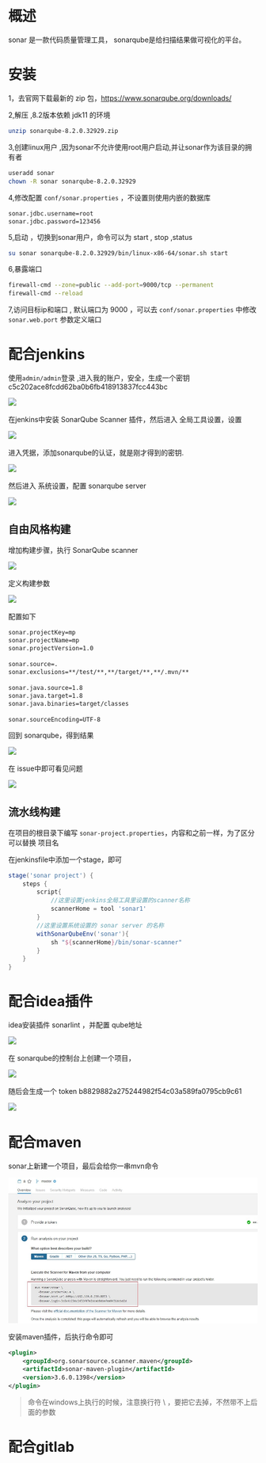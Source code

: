 # 概述

sonar 是一款代码质量管理工具， sonarqube是给扫描结果做可视化的平台。

# 安装

1，去官网下载最新的 zip 包，https://www.sonarqube.org/downloads/

2,解压 ,8.2版本依赖 jdk11 的环境

```bash
unzip sonarqube-8.2.0.32929.zip
```

3,创建linux用户  ,因为sonar不允许使用root用户启动,并让sonar作为该目录的拥有者 

```bash
useradd sonar
chown -R sonar sonarqube-8.2.0.32929
```

4,修改配置 `conf/sonar.properties` ，不设置则使用内嵌的数据库

```properties
sonar.jdbc.username=root
sonar.jdbc.password=123456
```

5,启动 ，切换到sonar用户，命令可以为 start , stop ,status

```bash
su sonar sonarqube-8.2.0.32929/bin/linux-x86-64/sonar.sh start
```

6,暴露端口

```bash
firewall-cmd --zone=public --add-port=9000/tcp --permanent
firewall-cmd --reload
```

7,访问目标ip和端口 , 默认端口为 9000 ，可以去 `conf/sonar.properties` 中修改 `sonar.web.port` 参数定义端口

# 配合jenkins

使用`admin/admin`登录 ,进入我的账户，安全，生成一个密钥 c5c202ace8fcdd62ba0b6fb418913837fcc443bc

![](img/s2.png)

在jenkins中安装 SonarQube Scanner 插件，然后进入 全局工具设置，设置

![](img/s6.png)

进入凭据，添加sonarqube的认证，就是刚才得到的密钥.

![](img/s7.png)

然后进入 系统设置，配置 sonarqube server

![](img/s9.png)





## 自由风格构建

增加构建步骤，执行 SonarQube scanner

![](img/s8.png)

定义构建参数

![](img/s10.png)

配置如下

```properties
sonar.projectKey=mp
sonar.projectName=mp
sonar.projectVersion=1.0

sonar.source=.
sonar.exclusions=**/test/**,**/target/**,**/.mvn/**

sonar.java.source=1.8
sonar.java.target=1.8
sonar.java.binaries=target/classes

sonar.sourceEncoding=UTF-8
```

回到 sonarqube，得到结果

![](img/s11.png)

在 issue中即可看见问题

![](img/s12.png)

## 流水线构建

在项目的根目录下编写 `sonar-project.properties`，内容和之前一样，为了区分可以替换 项目名

在jenkinsfile中添加一个stage，即可

```groovy
stage('sonar project') {
    steps {
        script{
            //这里设置jenkins全局工具里设置的scanner名称
            scannerHome = tool 'sonar1'
        }
        //这里设置系统设置的 sonar server 的名称
        withSonarQubeEnv('sonar'){
            sh "${scannerHome}/bin/sonar-scanner"
        }
    }
}
```

# 配合idea插件

idea安装插件 sonarlint ，并配置 qube地址

![](img/s3.png)

在 sonarqube的控制台上创建一个项目，

![](img/s4.png)

随后会生成一个 token b8829882a275244982f54c03a589fa0795cb9c61

![](img/s5.png)

# 配合maven

sonar上新建一个项目，最后会给你一串mvn命令

![](img/s13.jpg)

安装maven插件，后执行命令即可

```xml
<plugin>
    <groupId>org.sonarsource.scanner.maven</groupId>
    <artifactId>sonar-maven-plugin</artifactId>
    <version>3.6.0.1398</version>
</plugin>
```

> 命令在windows上执行的时候，注意换行符 \  ，要把它去掉，不然带不上后面的参数

# 配合gitlab